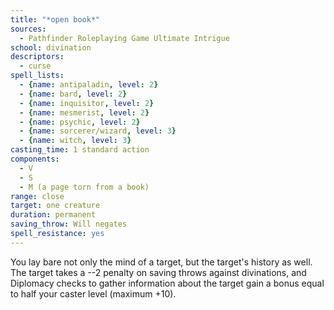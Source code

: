 ```yaml
---
title: "*open book*"
sources:
  - Pathfinder Roleplaying Game Ultimate Intrigue
school: divination
descriptors:
  - curse
spell_lists:
  - {name: antipaladin, level: 2}
  - {name: bard, level: 2}
  - {name: inquisitor, level: 2}
  - {name: mesmerist, level: 2}
  - {name: psychic, level: 2}
  - {name: sorcerer/wizard, level: 3}
  - {name: witch, level: 3}
casting_time: 1 standard action
components:
  - V
  - S
  - M (a page torn from a book)
range: close
target: one creature
duration: permanent
saving_throw: Will negates
spell_resistance: yes
---
```


You lay bare not only the mind of a target, but the target's history as well. The target takes a --2 penalty on saving throws against divinations, and Diplomacy checks to gather information about the target gain a bonus equal to half your caster level (maximum +10).

